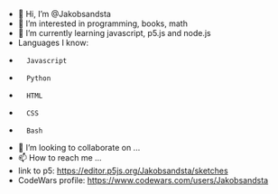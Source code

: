 - 👋 Hi, I’m @Jakobsandsta
- 👀 I’m interested in programming, books, math
- 🌱 I’m currently learning javascript, p5.js and node.js
- Languages I know:
-       Javascript
-       Python
-       HTML
-       CSS
-       Bash
- 💞️ I’m looking to collaborate on ...
- 📫 How to reach me ...
- link to p5: https://editor.p5js.org/Jakobsandsta/sketches
- CodeWars profile: https://www.codewars.com/users/Jakobsandsta

<!---
Jakobsandsta/Jakobsandsta is a ✨ special ✨ repository because its `README.md` (this file) appears on your GitHub profile.
You can click the Preview link to take a look at your changes.
--->
